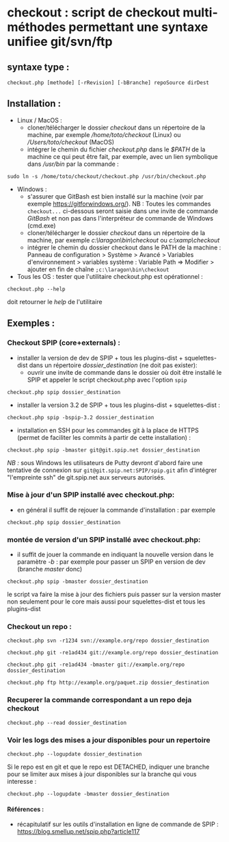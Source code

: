 # checkout : script de checkout multi-méthodes permettant une syntaxe unifiee git/svn/ftp

## syntaxe type : 
```
checkout.php [methode] [-rRevision] [-bBranche] repoSource dirDest
```

## Installation : 
- Linux / MacOS : 
	- cloner/télécharger le dossier *checkout* dans un répertoire de la machine, par exemple */home/toto/checkout* (Linux) ou */Users/toto/checkout* (MacOS)
	- intégrer le chemin du fichier *checkout.php* dans le *$PATH* de la machine ce qui peut être fait, par exemple, avec un lien symbolique dans */usr/bin* par la commande :
```
sudo ln -s /home/toto/checkout/checkout.php /usr/bin/checkout.php
```
- Windows : 
	- s'assurer que GitBash est bien installé sur la machine (voir par exemple https://gitforwindows.org/).
	NB : Toutes les commandes ```checkout...``` ci-dessous seront saisie dans une invite de commande *GitBash* et non pas dans l'interpréteur de commande de Windows (cmd.exe)
	- cloner/télécharger le dossier *checkout* dans un répertoire de la machine, par exemple *c:\laragon\bin\checkout* ou *c:\xamp\checkout*
	- intégrer le chemin du dossier checkout dans le PATH de la machine : 
	Panneau de configuration > Système > Avancé > Variables d'environnement > variables système : Variable Path ⇒ Modifier > ajouter en fin de chaîne ```;c:\laragon\bin\checkout```
- Tous les OS : tester que l'utilitaire checkout.php est opérationnel : 
```
checkout.php --help
```
doit retourner le *help* de l'utilitaire

## Exemples :
### Checkout SPIP (core+externals) :
- installer la version de dev de SPIP + tous les plugins-dist + squelettes-dist dans un répertoire *dossier_destination* (ne doit pas exister):
	- ouvrir une invite de commande dans le dossier où doit être installé le SPIP et appeler le script checkout.php avec l'option `spip`
```
checkout.php spip dossier_destination
```
- installer la version 3.2 de SPIP + tous les plugins-dist + squelettes-dist :
```
checkout.php spip -bspip-3.2 dossier_destination
```
- installation en SSH pour les commandes git à la place de HTTPS (permet de faciliter les commits à partir de cette installation) :
```
checkout.php spip -bmaster git@git.spip.net dossier_destination
```
*NB :* sous Windows les utilisateurs de Putty devront d'abord faire une tentative de connexion sur `git@git.spip.net:SPIP/spip.git` afin d'intégrer "l'empreinte ssh" de git.spip.net aux serveurs autorisés.

### Mise à jour d'un SPIP installé avec checkout.php:
- en général il suffit de rejouer la commande d'installation : par exemple
```
checkout.php spip dossier_destination
```
### montée de version d'un SPIP installé avec checkout.php:
- il suffit de jouer la commande en indiquant la nouvelle version dans le paramètre *-b* :
par exemple pour passer un SPIP en version de dev (branche *master* donc)
```
checkout.php spip -bmaster dossier_destination
```
le script va faire la mise à jour des fichiers puis passer sur la version master non seulement pour le core mais aussi pour squelettes-dist et tous les plugins-dist

### Checkout un repo :
```
checkout.php svn -r1234 svn://example.org/repo dossier_destination
```
```
checkout.php git -re1ad434 git://example.org/repo dossier_destination
```
```
checkout.php git -re1ad434 -bmaster git://example.org/repo dossier_destination
```
```
checkout.php ftp http://example.org/paquet.zip dossier_destination
```

### Recuperer la commande correspondant a un repo deja checkout
```
checkout.php --read dossier_destination
```

### Voir les logs des mises a jour disponibles pour un repertoire
```
checkout.php --logupdate dossier_destination
```

Si le repo est en git et que le repo est DETACHED,
indiquer une branche pour se limiter aux mises à jour disponibles sur la branche qui vous interesse :
```
checkout.php --logupdate -bmaster dossier_destination
```

#### Références :
- récapitulatif sur les outils d'installation en ligne de commande de SPIP : https://blog.smellup.net/spip.php?article117

